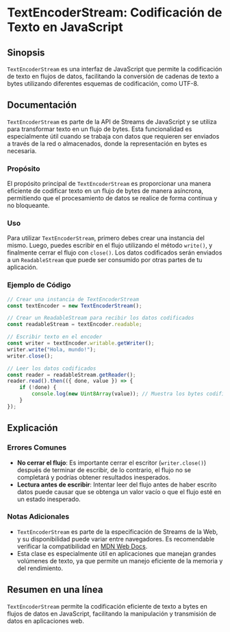 <!--
Meta Description: # TextEncoderStream: Codificación de Texto en JavaScript ## Sinopsis `TextEncoderStream` es una interfaz de JavaScript que permite la codificación de ...
Meta Keywords: textencoderstream, datos, texto, que, flujo
-->

# TextEncoderStream: Codificación de Texto en JavaScript

## Sinopsis
`TextEncoderStream` es una interfaz de JavaScript que permite la codificación de texto en flujos de datos, facilitando la conversión de cadenas de texto a bytes utilizando diferentes esquemas de codificación, como UTF-8.

## Documentación
`TextEncoderStream` es parte de la API de Streams de JavaScript y se utiliza para transformar texto en un flujo de bytes. Esta funcionalidad es especialmente útil cuando se trabaja con datos que requieren ser enviados a través de la red o almacenados, donde la representación en bytes es necesaria.

### Propósito
El propósito principal de `TextEncoderStream` es proporcionar una manera eficiente de codificar texto en un flujo de bytes de manera asíncrona, permitiendo que el procesamiento de datos se realice de forma continua y no bloqueante.

### Uso
Para utilizar `TextEncoderStream`, primero debes crear una instancia del mismo. Luego, puedes escribir en el flujo utilizando el método `write()`, y finalmente cerrar el flujo con `close()`. Los datos codificados serán enviados a un `ReadableStream` que puede ser consumido por otras partes de tu aplicación.

### Ejemplo de Código
```javascript
// Crear una instancia de TextEncoderStream
const textEncoder = new TextEncoderStream();

// Crear un ReadableStream para recibir los datos codificados
const readableStream = textEncoder.readable;

// Escribir texto en el encoder
const writer = textEncoder.writable.getWriter();
writer.write("Hola, mundo!");
writer.close();

// Leer los datos codificados
const reader = readableStream.getReader();
reader.read().then(({ done, value }) => {
    if (!done) {
        console.log(new Uint8Array(value)); // Muestra los bytes codificados
    }
});
```

## Explicación
### Errores Comunes
- **No cerrar el flujo**: Es importante cerrar el escritor (`writer.close()`) después de terminar de escribir, de lo contrario, el flujo no se completará y podrías obtener resultados inesperados.
- **Lectura antes de escribir**: Intentar leer del flujo antes de haber escrito datos puede causar que se obtenga un valor vacío o que el flujo esté en un estado inesperado.

### Notas Adicionales
- `TextEncoderStream` es parte de la especificación de Streams de la Web, y su disponibilidad puede variar entre navegadores. Es recomendable verificar la compatibilidad en [MDN Web Docs](https://developer.mozilla.org/).
- Esta clase es especialmente útil en aplicaciones que manejan grandes volúmenes de texto, ya que permite un manejo eficiente de la memoria y del rendimiento.

## Resumen en una línea
`TextEncoderStream` permite la codificación eficiente de texto a bytes en flujos de datos en JavaScript, facilitando la manipulación y transmisión de datos en aplicaciones web.
